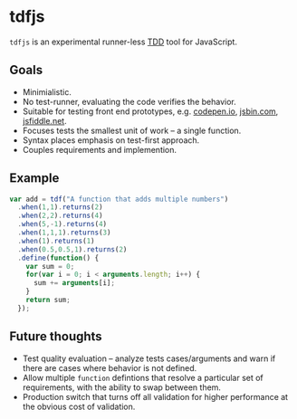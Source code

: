 # tdfjs

`tdfjs` is an experimental runner-less [TDD](http://en.wikipedia.org/wiki/Test-driven_development)
tool for JavaScript.

## Goals

* Minimialistic.
* No test-runner, evaluating the code verifies the behavior.
* Suitable for testing front end prototypes, e.g. [codepen.io](http://codepen.io), [jsbin.com](http://jsbin.com), [jsfiddle.net](http://jsfiddle.net).
* Focuses tests the smallest unit of work &ndash; a single function.
* Syntax places emphasis on test-first approach.
* Couples requirements and implemention.

## Example

```js
var add = tdf("A function that adds multiple numbers")
  .when(1,1).returns(2)
  .when(2,2).returns(4)
  .when(5,-1).returns(4)
  .when(1,1,1).returns(3)
  .when(1).returns(1)
  .when(0.5,0.5,1).returns(2)
  .define(function() {
    var sum = 0;
    for(var i = 0; i < arguments.length; i++) {
      sum += arguments[i];
    }
    return sum;
  });
```

## Future thoughts

* Test quality evaluation &ndash; analyze tests cases/arguments and warn if there are cases where behavior is not defined.
* Allow multiple `function` defintions that resolve a particular set of requirements, with the ability to swap between them.
* Production switch that turns off all validation for higher performance at the obvious cost of validation.


